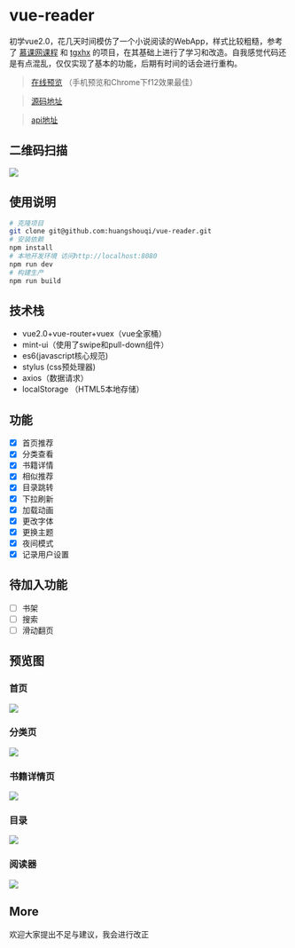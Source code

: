 # vue-reader
初学vue2.0，花几天时间模仿了一个小说阅读的WebApp，样式比较粗糙，参考了 [慕课网课程](http://coding.imooc.com/class/13.html) 和 [tgxhx](https://github.com/tgxhx/vue-reader/) 的项目，在其基础上进行了学习和改造。自我感觉代码还是有点混乱，仅仅实现了基本的功能，后期有时间的话会进行重构。

> [在线预览](http://iwen.tianyan.hk)
（手机预览和Chrome下f12效果最佳）

>[源码地址](https://github.com/huangshouqi/vue-reader)

> [api地址](https://github.com/tgxhx/node-book-api)

## 二维码扫描
![](http://ovh9m465i.bkt.clouddn.com/QRcode.png)


## 使用说明

``` bash
# 克隆项目
git clone git@github.com:huangshouqi/vue-reader.git
# 安装依赖
npm install
# 本地开发环境 访问http://localhost:8080
npm run dev
# 构建生产
npm run build
```


## 技术栈
- vue2.0+vue-router+vuex（vue全家桶）
- mint-ui（使用了swipe和pull-down组件）
- es6(javascript核心规范)
- stylus (css预处理器)
- axios（数据请求）
- localStorage （HTML5本地存储）

## 功能
- [x] 首页推荐
- [x] 分类查看
- [x] 书籍详情
- [x] 相似推荐
- [x] 目录跳转
- [x] 下拉刷新
- [x] 加载动画
- [x] 更改字体
- [x] 更换主题
- [x] 夜间模式
- [x] 记录用户设置
## 待加入功能
- [ ] 书架
- [ ] 搜索
- [ ] 滑动翻页

## 预览图
### 首页
![](http://ovh9m465i.bkt.clouddn.com/1.png?imageMogr2/auto-orient/thumbnail/414x736!/blur/1x0/quality/75|imageslim)

### 分类页
![](http://ovh9m465i.bkt.clouddn.com/2.png?imageMogr2/auto-orient/thumbnail/414x736!/blur/1x0/quality/75|imageslim)

### 书籍详情页
![](http://ovh9m465i.bkt.clouddn.com/3.png?imageMogr2/auto-orient/thumbnail/414x736!/blur/1x0/quality/75|imageslim)

### 目录
![](http://ovh9m465i.bkt.clouddn.com/4.png?imageMogr2/auto-orient/thumbnail/414x736!/blur/1x0/quality/75|imageslim)

### 阅读器
![](http://ovh9m465i.bkt.clouddn.com/5.png?imageMogr2/auto-orient/thumbnail/414x736!/blur/1x0/quality/75|imageslim)

## More
欢迎大家提出不足与建议，我会进行改正
